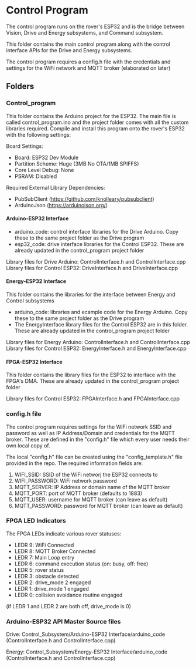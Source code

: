 # Control Program
The control program runs on the rover's ESP32 and is the bridge between Vision, Drive and Energy subsystems, and Command subsystem. 

This folder contains the main control program along with the control interface APIs for the Drive and Energy subsystems. 

The control program requires a config.h file with the credentials and settings for the WiFi network and MQTT broker (elaborated on later)

## Folders
### Control_program
This folder contains the Arduino project for the ESP32. The main file is called control_program.ino and the project folder comes with all the custom libraries required. Compile and install this program onto the rover's ESP32 with the following settings:  

Board Settings:
* Board: ESP32 Dev Module
* Partition Scheme: Huge (3MB No OTA/1MB SPIFFS)
* Core Level Debug: None
* PSRAM: Disabled

Required External Library Dependencies:
* PubSubClient (https://github.com/knolleary/pubsubclient)
* ArduinoJson (https://arduinojson.org/)

#### Arduino-ESP32 Interface
* arduino_code: control interface libraries for the Drive Arduino. Copy these to the same project folder as the Drive program
* esp32_code: drive interface libraries for the Control ESP32. These are already updated in the control_program project folder 

Library files for Drive Arduino: ControlInterface.h and ControlInterface.cpp
Library files for Control ESP32: DriveInterface.h and DriveInterface.cpp

#### Energy-ESP32 Interface
This folder contains the libraries for the interface between Energy and Control subsystems
* arduino_code: libraries and ecample code for the Energy Arduino. Copy these to the same project folder as the Drive program 
* The EnergyInterface library files for the Control ESP32 are in this folder. These are already updated in the control_program project folder

Library files for Energy Arduino: ControlInterface.h and ControlInterface.cpp
Library files for Control ESP32: EnergyInterface.h and EnergyInterface.cpp<br >

#### FPGA-ESP32 Interface
This folder contains the library files for the ESP32 to interface with the FPGA's DMA. These are already updated in the control_program project folder

Library files for Control ESP32: FPGAInterface.h and FPGAInterface.cpp
### config.h file
The control program requires settings for the WiFi network SSID and password as well as IP Address/Domain and credentials for the MQTT broker. These are defined in the "config.h" file which every user needs their own local copy of. 

The local "config.h" file can be created using the "config_template.h" file provided in the repo. The required information fields are: 
1) WIFI_SSID: SSID of the WiFi networj the ESP32 connects to
2) WIFI_PASSWORD: WiFi network password 
3) MQTT_SERVER: IP Address or domain name of the MQTT broker
4) MQTT_PORT: port of MQTT broker (defaults to 1883)
5) MQTT_USER: username for MQTT broker (can leave as default)
6) MQTT_PASSWORD: password for MQTT broker (can leave as default)

### FPGA LED Indicators
The FPGA LEDs indicate various rover statuses: 
* LEDR 9: WiFi Connected
* LEDR 8: MQTT Broker Connected
* LEDR 7: Main Loop entry
* LEDR 6: command execution status (on: busy, off: free)
* LEDR 5: rover status
* LEDR 3: obstacle detected
* LEDR 2: drive_mode 2 engaged
* LEDR 1: drive_mode 1 engaged
* LEDR 0: collision avoidance routine engaged

(if LEDR 1 and LEDR 2 are both off, drive_mode is 0)
### Arduino-ESP32 API Master Source files
Drive: Control_Subsystem/Arduino-ESP32 Interface/arduino_code (ControlInterface.h and ControlInterface.cpp)

Energy: Control_Subsystem/Energy-ESP32 Interface/arduino_code (ControlInterface.h and ControlInterface.cpp)